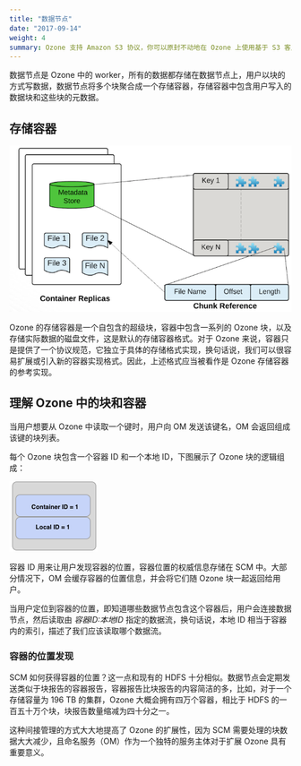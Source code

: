 ```yaml
---
title: "数据节点"
date: "2017-09-14"
weight: 4
summary: Ozone 支持 Amazon S3 协议，你可以原封不动地在 Ozone 上使用基于 S3 客户端和 S3 SDK 的应用。
---
```

<!---
  Licensed to the Apache Software Foundation (ASF) under one or more
  contributor license agreements.  See the NOTICE file distributed with
  this work for additional information regarding copyright ownership.
  The ASF licenses this file to You under the Apache License, Version 2.0
  (the "License"); you may not use this file except in compliance with
  the License.  You may obtain a copy of the License at

      http://www.apache.org/licenses/LICENSE-2.0

  Unless required by applicable law or agreed to in writing, software
  distributed under the License is distributed on an "AS IS" BASIS,
  WITHOUT WARRANTIES OR CONDITIONS OF ANY KIND, either express or implied.
  See the License for the specific language governing permissions and
  limitations under the License.
-->

数据节点是 Ozone 中的 worker，所有的数据都存储在数据节点上，用户以块的方式写数据，数据节点将多个块聚合成一个存储容器，存储容器中包含用户写入的数据块和这些块的元数据。

## 存储容器

![FunctionalOzone](ContainerMetadata.png)

Ozone 的存储容器是一个自包含的超级块，容器中包含一系列的 Ozone 块，以及存储实际数据的磁盘文件，这是默认的存储容器格式。对于 Ozone 来说，容器只是提供了一个协议规范，它独立于具体的存储格式实现，换句话说，我们可以很容易扩展或引入新的容器实现格式。因此，上述格式应当被看作是 Ozone 存储容器的参考实现。

## 理解 Ozone 中的块和容器

当用户想要从 Ozone 中读取一个键时，用户向 OM 发送该键名，OM 会返回组成该键的块列表。

每个 Ozone 块包含一个容器 ID 和一个本地 ID，下图展示了 Ozone 块的逻辑组成：

![OzoneBlock](OzoneBlock.png)

容器 ID 用来让用户发现容器的位置，容器位置的权威信息存储在 SCM 中。大部分情况下，OM 会缓存容器的位置信息，并会将它们随 Ozone 块一起返回给用户。

当用户定位到容器的位置，即知道哪些数据节点包含这个容器后，用户会连接数据节点，然后读取由 _容器ID:本地ID_ 指定的数据流，换句话说，本地 ID 相当于容器内的索引，描述了我们应该读取哪个数据流。

### 容器的位置发现

SCM 如何获得容器的位置？这一点和现有的 HDFS 十分相似。数据节点会定期发送类似于块报告的容器报告，容器报告比块报告的内容简洁的多，比如，对于一个存储容量为 196 TB 的集群，Ozone 大概会拥有四万个容器，相比于 HDFS 的一百五十万个块，块报告数量缩减为四十分之一。

这种间接管理的方式大大地提高了 Ozone 的扩展性，因为 SCM 需要处理的块数据大大减少，且命名服务（OM）作为一个独特的服务主体对于扩展 Ozone 具有重要意义。

